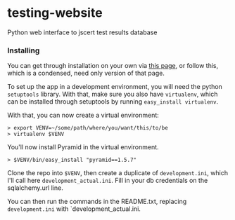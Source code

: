 # testing-website
Python web interface to jscert test results database

### Installing
You can get through installation on your own via [this page](http://docs.pylonsproject.org/projects/pyramid//en/latest/narr/install.html), or follow this, which is a condensed, need only version of that page.

To set up the app in a development environment, you will need the python `setuptools` library. With that, make sure you also have `virtualenv`, which can be installed through setuptools by running `easy_install virtualenv`.

With that, you can now create a virtual environment:
```
> export VENV=~/some/path/where/you/want/this/to/be
> virtualenv $VENV
```
You'll now install Pyramid in the virtual environment.
```
> $VENV/bin/easy_install "pyramid==1.5.7"
```
Clone the repo into `$VENV`, then create a duplicate of `development.ini`, which I'll call here `development_actual.ini`. Fill in your db credentials on the sqlalchemy.url line.

You can then run the commands in the README.txt, replacing `development.ini` with `development_actual.ini.